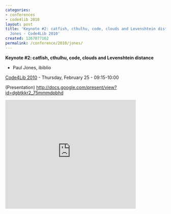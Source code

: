 ```yaml
---
categories:
- conferences
- code4lib 2010
layout: post
title: 'Keynote #2: catfish, cthulhu, code, clouds and Levenshtein distance - Paul
  Jones - Code4Lib 2010'
created: 1267077162
permalink: /conference/2010/jones/
---
```

<strong>Keynote #2: catfish, cthulhu, code, clouds and Levenshtein distance</strong>

<ul>
<li>Paul Jones, ibiblio</li>
</ul>

<a href="/conference/2010/schedule">Code4Lib 2010</a> - Thursday, February 25 - 09:15-10:00

(Presentation) <a href="http://docs.google.com/present/view?id=dgbtkkr2_75mmmdpbhd">http://docs.google.com/present/view?id=dgbtkkr2_75mmmdpbhd</a>

<iframe src="http://docs.google.com/present/embed?id=dgbtkkr2_75mmmdpbhd" frameborder="0" width="410" height="342"></iframe>
